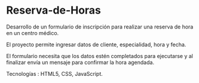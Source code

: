 # Reserva-de-Horas

Desarrollo de un formulario de inscripción para realizar una reserva de hora en un centro médico.

El proyecto permite ingresar datos de cliente, especialidad, hora y fecha.

El formulario necesita que los datos estén completados para ejecutarse y al finalizar 
envía un mensaje para confirmar la hora agendada.
  
 Tecnologías : HTML5, CSS, JavaScript.
